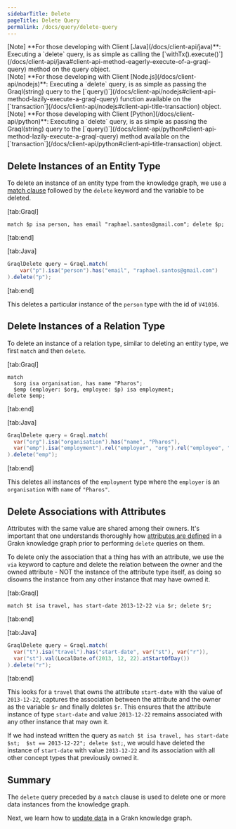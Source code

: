 ```yaml
---
sidebarTitle: Delete
pageTitle: Delete Query
permalink: /docs/query/delete-query
---
```


<div class = "note">
[Note]
**For those developing with Client [Java](/docs/client-api/java)**: Executing a `delete` query, is as simple as calling the [`withTx().execute()`](/docs/client-api/java#client-api-method-eagerly-execute-of-a-graql-query) method on the query object.
</div>

<div class = "note">
[Note]
**For those developing with Client [Node.js](/docs/client-api/nodejs)**: Executing a `delete` query, is as simple as passing the Graql(string) query to the [`query()`](/docs/client-api/nodejs#client-api-method-lazily-execute-a-graql-query) function available on the [`transaction`](/docs/client-api/nodejs#client-api-title-transaction) object.
</div>

<div class = "note">
[Note]
**For those developing with Client [Python](/docs/client-api/python)**: Executing a `delete` query, is as simple as passing the Graql(string) query to the [`query()`](/docs/client-api/python#client-api-method-lazily-execute-a-graql-query) method available on the [`transaction`](/docs/client-api/python#client-api-title-transaction) object.
</div>

## Delete Instances of an Entity Type
To delete an instance of an entity type from the knowledge graph, we use a [match clause](/docs/query/match-clause) followed by the `delete` keyword and the variable to be deleted.

<div class="tabs dark">

[tab:Graql]
```graql
match $p isa person, has email "raphael.santos@gmail.com"; delete $p;
```
[tab:end]

[tab:Java]
```java
GraqlDelete query = Graql.match(
    var("p").isa("person").has("email", "raphael.santos@gmail.com")
).delete("p");
```
[tab:end]
</div>

This deletes a particular instance of the `person` type with the id of `V41016`.

## Delete Instances of a Relation Type
To delete an instance of a relation type, similar to deleting an entity type, we first `match` and then `delete`.

<div class="tabs dark">

[tab:Graql]
```graql
match
  $org isa organisation, has name "Pharos";
  $emp (employer: $org, employee: $p) isa employment;
delete $emp;
```
[tab:end]

[tab:Java]
```java
GraqlDelete query = Graql.match(
  var("org").isa("organisation").has("name", "Pharos"),
  var("emp").isa("employment").rel("employer", "org").rel("employee", "p")
).delete("emp");
```
[tab:end]
</div>

This deletes all instances of the `employment` type where the `employer` is an `organisation` with `name` of `"Pharos"`.

## Delete Associations with Attributes
Attributes with the same value are shared among their owners. It's important that one understands thoroughly how [attributes are defined](/docs/schema/concepts#define-an-attribute) in a Grakn knowledge graph prior to performing `delete` queries on them.

To delete only the association that a thing has with an attribute, we use the `via` keyword to capture and delete the relation between the owner and the owned attribute - NOT the instance of the attribute type itself, as doing so disowns the instance from any other instance that may have owned it.

<div class="tabs dark">

[tab:Graql]
```graql
match $t isa travel, has start-date 2013-12-22 via $r; delete $r;
```
[tab:end]

[tab:Java]
```java
GraqlDelete query = Graql.match(
  var("t").isa("travel").has("start-date", var("st"), var("r")),
  var("st").val(LocalDate.of(2013, 12, 22).atStartOfDay())
).delete("r");
```
[tab:end]
</div>

This looks for a `travel` that owns the attribute `start-date` with the value of `2013-12-22`, captures the association between the attribute and the owner as the variable `$r` and finally deletes `$r`. This ensures that the attribute instance of type `start-date` and value `2013-12-22` remains associated with any other instance that may own it.

If we had instead written the query as `match $t isa travel, has start-date $st;  $st == 2013-12-22"; delete $st;`, we would have deleted the instance of `start-date` with value `2013-12-22` and its association with all other concept types that previously owned it.

## Summary
The `delete` query preceded by a `match` clause is used to delete one or more data instances from the knowledge graph.

Next, we learn how to [update data](/docs/query/updating-data) in a Grakn knowledge graph.